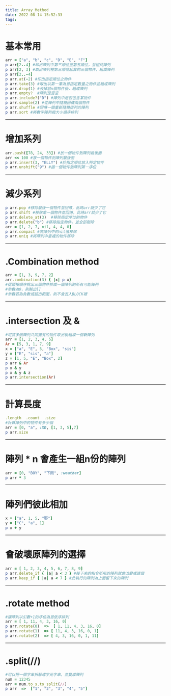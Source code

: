 ```yaml
---
title: Array_Method
date: 2022-08-14 15:52:33
tags:
---
```


# 基本常用
```ruby
arr = ["a", "b", "c", "D", "E", "F"]
p arr[2..4] #印出陣列中第三順位至第五順位，並組成陣列
p arr[2, 3] #取出陣列裡第三順位起算的三個物件，組成陣列
p arr[2..-4]
p arr.at(-2) #印出指定順位之物件
p arr.take(3) #取出以第一筆為首指定數量之物件並組成陣列
p arr.drop(1) #去掉前n個物件後，組成陣列
p arr.empty?  #陣列是否空
p arr.include?("D") #陣列中是否包含某物件
p arr.sample(2) #從陣列中隨機回傳兩個物件
p arr.shuffle #回傳一個重新隨機排列的陣列
p arr.sort #將數字陣列按大小順序排列
```
---

# 增加系列
```ruby
arr.push([78, 24, 33]) #放一個物件到陣列最後面
arr << 100 #放一個物件到陣列最後面
p arr.insert(3, "ELLY") #於指定順位放入特定物件
p arr.unshift("9") #插一個物件到陣列第一序位
```

---

# 減少系列
```ruby
p arr.pop #移除最後一個物件並回傳，此時arr就少了它
p arr.shift #移除第一個物件並回傳，此時arr就少了它
p arr.delete_at(3)  #移除指定序位的物件
p arr.delete("b") #移除指定物件，並全部刪除
arr = [1, 2, 7, nil, 4, 4, 0]
p arr.compact #將陣列中的nil值移除
p arr.uniq #將陣列中重複的物件移除
```

---

# .Combination method
```ruby
arr = [1, 3, 9, 7, 2]
arr.combination(3) { |x| p x} 
#從頭按順序挑出三個物件排成一個陣列的所有可能陣列
#參數為0，則輸出[]
#參數若為負數或超出範圍，則不會丟入BLOCK裡
```

---

# .intersection 及 &
```ruby
#可將多個陣列共同擁有的物件取出後組成一個新陣列
arr = [1, 2, 3, 4, 5] 
Ar = [5, 3, 1, 7, 9]
x = ["a", "E", 5, "Box", "sis"]
y = ["E", "sis", "a"]
z = [1, 5, "E", "Box", 2]
p arr & Ar
p x & y
p x & y & z
p arr.intersection(Ar)
```

---

# 計算長度
```ruby
.length  .count  .size
#計算陣列中的物件有多少個
arr = [0, "a", :XD, [1, 3, 5],7]
p arr.size
```

---

# 陣列 * n 會產生一組n份的陣列
```ruby
arr = [0, "BOY", "下雨", :weather]
p arr * 3
```

---

# 陣列們彼此相加
```ruby
x = ["a", 1, 5, "耶"]
y = ["C", "a", 1]
p x + y
```

---

# 會破壞原陣列的選擇
```ruby
arr = [ 1, 2, 3, 4, 5, 6, 7, 8, 9]
p arr.delete_if { |a| a < 3 } #接下來的指令所用的陣列就會改變成這個
p arr.keep_if { |a| a < 7 } #此執行的陣列為上面留下來的陣列
```

---

# .rotate method
```ruby
#讓陣列以引數+1的序位為首依序排列
arr = [ 1, 11, 4, 3, 16, 0]
p arr.rotate(0)  =>  [ 1, 11, 4, 3, 16, 0]
p arr.rotate(1)  => [ 11, 4, 3, 16, 0, 1]
p arr.rotate(2)  => [ 4, 3, 16, 0, 1, 11]
```

---

# .split(//) 
```ruby
#可以把一個字串拆解成字元字串，並變成陣列
num = 12345    
arr = num.to_s.to_split(//) 
p arr  =>  ["1", "2", "3", "4", "5"]
```
